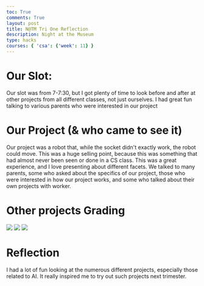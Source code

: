 ```yaml
---
toc: True
comments: True
layout: post
title: N@TM Tri One Reflection
description: Night at the Museum 
type: hacks
courses: { 'csa': {'week': 11} }
---
```


# Our Slot:

Our slot was from 7-7:30, but I got plenty of time to look before and after at other projects from all different classes, not just ourselves. I had great fun talking to various parents who were interested in our project

# Our Project (& who came to see it)

Our project was a robot that, while the socket didn't exactly work, the robot could move. This was a huge selling point, because this was something that had almost never been seen or done in a CS class. This was a great experience, and I love presenting about different facets. We talked to many parents, some who asked about the specifics of our project, those who were interested in how our project works, and some who talked about their own projects with worker.

# Other projects Grading

<img src="{{site.baseurl}}/images/RayyanNATM.png">
<img src="{{site.baseurl}}/images/RachitNATM.png">
<img src="{{site.baseurl}}/images/TanishaNATM.png">

# Reflection

I had a lot of fun looking at the numerous different projects, especially those related to AI. It really inspired me to try out such projects next trimester.